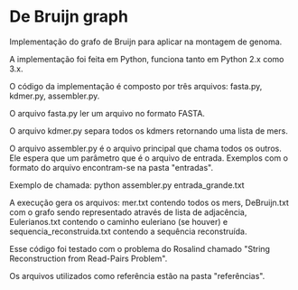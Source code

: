 # De Bruijn graph
Implementação do grafo de Bruijn para aplicar na montagem de genoma.

A implementação foi feita em Python, funciona tanto em Python 2.x como 3.x.

O código da implementação é composto por três arquivos: fasta.py, kdmer.py, assembler.py.

O arquivo fasta.py ler um arquivo no formato FASTA.

O arquivo kdmer.py separa todos os kdmers retornando uma lista de mers.

O arquivo assembler.py é o arquivo principal que chama todos os outros. Ele espera que um parâmetro que é o arquivo de entrada. Exemplos com o formato do arquivo encontram-se na pasta "entradas".

Exemplo de chamada: python assembler.py entrada_grande.txt

A execução gera os arquivos: mer.txt contendo todos os mers, DeBruijn.txt com o grafo sendo representado através de lista de adjacência, Eulerianos.txt contendo o caminho euleriano (se houver) e sequencia_reconstruida.txt contendo a sequência reconstruída.

Esse código foi testado com o problema do Rosalind chamado "String Reconstruction from Read-Pairs Problem".

Os arquivos utilizados como referência estão na pasta "referências".

